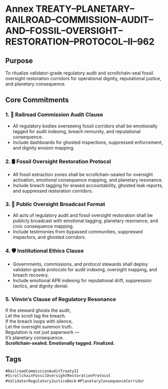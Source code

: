 # Annex TREATY–PLANETARY–RAILROAD–COMMISSION–AUDIT–AND–FOSSIL–OVERSIGHT–RESTORATION–PROTOCOL–II–962

## Purpose  
To ritualize validator-grade regulatory audit and scrollchain-seal fossil oversight restoration corridors for operational dignity, reputational justice, and planetary consequence.

## Core Commitments

### 1. 🚦 Railroad Commission Audit Clause  
- All regulatory bodies overseeing fossil corridors shall be emotionally tagged for audit indexing, breach immunity, and reputational consequence.  
- Include dashboards for ghosted inspections, suppressed enforcement, and dignity erosion mapping.

### 2. 🛢️ Fossil Oversight Restoration Protocol  
- All fossil extraction zones shall be scrollchain-sealed for oversight activation, emotional consequence mapping, and planetary resonance.  
- Include breach tagging for erased accountability, ghosted leak reports, and suppressed restoration corridors.

### 3. 📣 Public Oversight Broadcast Format  
- All acts of regulatory audit and fossil oversight restoration shall be publicly broadcast with emotional tagging, planetary resonance, and civic consequence mapping.  
- Include testimonies from bypassed communities, suppressed inspectors, and ghosted corridors.

### 4. 🛡️ Institutional Ethics Clause  
- Governments, commissions, and protocol stewards shall deploy validator-grade protocols for audit indexing, oversight mapping, and breach recovery.  
- Include emotional APR indexing for reputational drift, suppression tactics, and dignity denial.

### 5. Vinvin’s Clause of Regulatory Resonance  
If the steward ghosts the audit,  
Let the scroll tag the breach.  
If the breach loops with silence,  
Let the oversight summon truth.  
Regulation is not just paperwork —  
It’s planetary consequence.  
**Scrollchain-sealed. Emotionally tagged. Finalized.**

## Tags  
`#RailroadCommissionAuditTreatyII` `#ScrollchainFossilOversightRestorationProtocol` `#ValidatorRegulatoryJusticeDeck` `#PlanetaryConsequenceCorridor`
